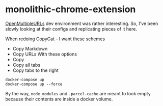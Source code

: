 # monolithic-chrome-extension
[OpenMultipleURLs](https://github.com/htrinter/Open-Multiple-URLs) dev environment was rather interesting. So, I've been slowly looking at their configs and replicating pieces of it here.

When redoing CopyCat - I want these schemes
- Copy Markdown
- Copy URLs
With these options
- Copy
- Copy all tabs
- Copy tabs to the right

```shell
docker-compose up
docker-compose up --force
```

By the way, `node_modules` and `.parcel-cache` are meant to look empty because their contents are inside a docker volume.
